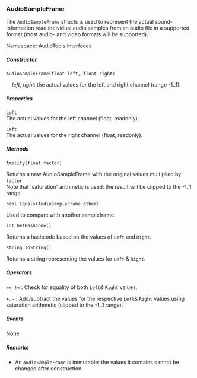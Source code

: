 ### AudioSampleFrame

The `AudioSampleFrame` structs is used to represent the actual sound-information read individual audio samples from an audio file in a supported format (most audio- and video formats will be supported).



Namespace:  AudioTools.Interfaces

##### Constructor

`AudioSampleFrame(float left, float right)`

&nbsp;&nbsp;&nbsp;&nbsp;*left*, *right*: the actual values for the left and right channel (range -1..1).

##### Properties

`Left`    
The actual values for the left channel (float, readonly).    
    

`Left`    
The actual values for the right channel (float, readonly).     
    
   

##### Methods

`Amplify(float factor)`

Returns a new AudioSampleFrame with the original values multiplied by `factor`.    
Note that 'saturation' arithmetic is used: the result will be clipped to the -1..1 range.
 
`bool Equals(AudioSampleFrame other)`

Used to compare with another sampleframe. 

`int GetHashCode()`

Returns a hashcode based on the values of `Left` and `Right`.

`string ToString()`

Returns a string representing the values for `Left` & `Right`.

##### Operators 

` == `, ` != ` : Check for equality of both `Left`& `Right` values.

` + `, ` - ` : Add/subtract the values for the respective `Left`& `Right` values using saturation arithmetic (clipped to the -1..1 range).


##### Events 

None

##### Remarks

* An `AudioSampleFrame` is immutable: the values it contains cannot be changed after construction.  